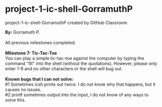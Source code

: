 # project-1-ic-shell-GorramuthP
project-1-ic-shell-GorramuthP created by GitHub Classroom

<b>By:</b> Gorramuth P.<br />
<br />
All previous milestones completed.<br />
<br />
<b>Milestone 7: Tic-Tac-Toe</b><br />
You can play a simple tic-tac-toe against the computer by typing the command "ttt" into the shell (without the quotations). However, please only enter 1-9 and no other characters or the shell will bug out.<br />
<br />
<b>Known bugs that I can not solve:</b><br />
#1 Sometimes icsh prints out twice. I do not know why that happens, but it causes no issues.<br />
#2 printf sometimes output into the input, I do not know of any ways to solve this.<br />

